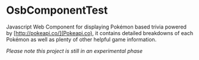 # OsbComponentTest
Javascript Web Component for displaying Pokémon based trivia powered by [http://pokeapi.co/](Pokeapi.co), it contains detailed breakdowns of each Pokémon as well as plenty of other helpful game information.

_Please note this project is still in an experimental phase_